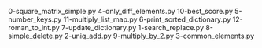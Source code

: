 0-square_matrix_simple.py  4-only_diff_elements.py
10-best_score.py           5-number_keys.py
11-multiply_list_map.py    6-print_sorted_dictionary.py
12-roman_to_int.py         7-update_dictionary.py
1-search_replace.py        8-simple_delete.py
2-uniq_add.py              9-multiply_by_2.py
3-common_elements.py       
